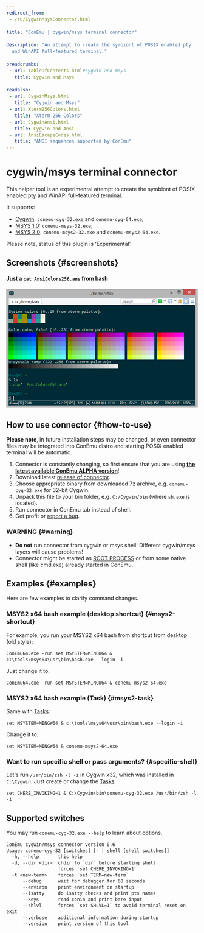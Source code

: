```yaml
---
redirect_from:
 - /ru/CygwinMsysConnector.html

title: "ConEmu | cygwin/msys terminal connector"

description: "An attempt to create the symbiont of POSIX enabled pty
  and WinAPI full-featured terminal."

breadcrumbs:
 - url: TableOfContents.html#cygwin-and-msys
   title: Cygwin and Msys

readalso:
 - url: CygwinMsys.html
   title: "Cygwin and Msys"
 - url: Xterm256Colors.html
   title: "Xterm-256 Colors"
 - url: CygwinAnsi.html
   title: Cygwin and Ansi
 - url: AnsiEscapeCodes.html
   title: "ANSI sequences supported by ConEmu"
---
```


# cygwin/msys terminal connector

This helper tool is an experimental attempt to create the symbiont
of POSIX enabled pty and WinAPI full-featured terminal.

It supports:

* [Cygwin](https://www.cygwin.com/): `conemu-cyg-32.exe` and `conemu-cyg-64.exe`;
* [MSYS 1.0](http://www.mingw.org/wiki/msys): `conemu-msys-32.exe`;
* [MSYS 2.0](https://msys2.github.io/): `conemu-msys2-32.exe` and `conemu-msys2-64.exe`.

Please note, status of this plugin is ‘Experimental’.



## Screenshots  {#screenshots}

#### Just a `cat AnsiColors256.ans` from bash
![cygwin](/img/cygwin-256colors.png)



## How to use connector  {#how-to-use}

**Please note**, in future installation steps may be changed,
or even connector files may be integrated into ConEmu distro
and starting POSIX enabled terminal will be automatic.

1. Connector is constantly changing, so first ensure that you are using
   <strong><a href="http://www.fosshub.com/ConEmu.html" rel="nofollow">the latest available ConEmu ALPHA version</a></strong>!
2. Download latest [release of connector](https://github.com/Maximus5/cygwin-connector/releases).
3. Choose appropriate binary from downloaded 7z archive, e.g. `conemu-cyg-32.exe` for 32-bit Cygwin.
4. Unpack this file to your bin folder, e.g. `C:/Cygwin/bin` (where `sh.exe` is located).
5. Run connector in ConEmu tab instead of shell.
6. Get profit or [report a bug](Issues.html).

### WARNING  {#warning}

* **Do not** run connector from cygwin or msys shell! Different cygwin/msys layers will cause problems!
* Connector might be started as [ROOT PROCESS](https://conemu.github.io/en/RootProcess.html) or from some native shell (like cmd.exe) already started in ConEmu.



## Examples  {#examples}

Here are few examples to clarify command changes.


### MSYS2 x64 bash example (desktop shortcut)  {#msys2-shortcut}
For example, you run your MSYS2 x64 bash from shortcut from desktop (old style):

~~~
ConEmu64.exe -run set MSYSTEM=MINGW64 & c:\tools\msys64\usr\bin\bash.exe --login -i
~~~

Just change it to:

~~~
ConEmu64.exe -run set MSYSTEM=MINGW64 & conemu-msys2-64.exe
~~~

### MSYS2 x64 bash example (Task)  {#msys2-task}
Same with [Tasks](Tasks.html):

~~~
set MSYSTEM=MINGW64 & c:\tools\msys64\usr\bin\bash.exe --login -i
~~~

Change it to:

~~~
set MSYSTEM=MINGW64 & conemu-msys2-64.exe
~~~


### Want to run specific shell or pass arguments?  {#specific-shell}

Let's run `/usr/bin/zsh -l -i` in Cygwin x32,
which was installed in `C:\Cygwin`.
Just create or change the [Tasks](Tasks.html):

~~~
set CHERE_INVOKING=1 & C:\Cygwin\bin\conemu-cyg-32.exe /usr/bin/zsh -l -i
~~~


## Supported switches
You may run `conemu-cyg-32.exe --help` to learn about options.

~~~
ConEmu cygwin/msys connector version 0.6
Usage: conemu-cyg-32 [switches] [- | shell [shell switches]]
  -h, --help       this help
  -d, --dir <dir>  chdir to `dir` before starting shell
                   forces `set CHERE_INVOKING=1`
  -t <new-term>    forces `set TERM=new-term`
      --debug      wait for debugger for 60 seconds
      --environ    print environment on startup
      --isatty     do isatty checks and print pts names
      --keys       read conin and print bare input
      --shlvl      forces `set SHLVL=1` to avoid terminal reset on exit
      --verbose    additional information during startup
      --version    print version of this tool
~~~
